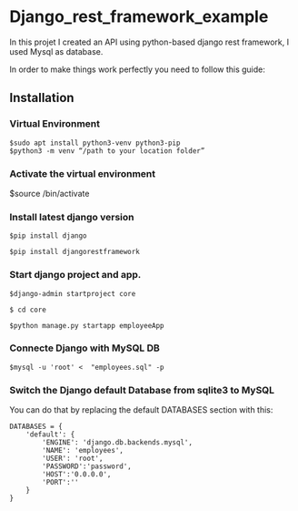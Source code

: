 # Django_rest_framework_example

In this projet I created an API using python-based django rest framework, I used Mysql as database.

In order to make things work perfectly you need to follow this guide:

## Installation

### Virtual Environment

    $sudo apt install python3-venv python3-pip
    $python3 -m venv “/path to your location folder”

### Activate the virtual environment

   $source <location folder>/bin/activate
  
### Install latest django version
  
    $pip install django

    $pip install djangorestframework

### Start django project and app.

    $django-admin startproject core

    $ cd core

    $python manage.py startapp employeeApp

### Connecte Django with MySQL DB

    $mysql -u 'root' <  "employees.sql" -p

### Switch the Django default Database from sqlite3 to MySQL

You can do that by replacing the default DATABASES section with this:

    DATABASES = {
        'default': {
            'ENGINE': 'django.db.backends.mysql',
            'NAME': 'employees',
            'USER': 'root',
            'PASSWORD':'password',
            'HOST':'0.0.0.0',
            'PORT':''
        }
    }
